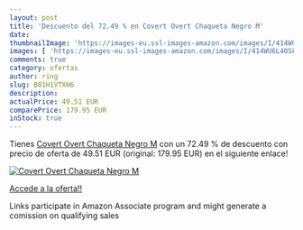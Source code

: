 ```yaml
---
layout: post
title: 'Descuento del 72.49 % en Covert Overt Chaqueta Negro M'
date: 
thumbnailImage: 'https://images-eu.ssl-images-amazon.com/images/I/414WU6L40SL._SL200_.jpg'
images: [ 'https://images-eu.ssl-images-amazon.com/images/I/414WU6L40SL._SL200_.jpg' ]
comments: true
category: ofertas
author: ring
slug: B01H1VTXH6
description:
actualPrice: 49.51 EUR
comparePrice: 179.95 EUR
inStock: true
---
```


Tienes [Covert Overt Chaqueta Negro M](https://www.amazon.es/dp/B01H1VTXH6/?tag=tolees-21) con un 72.49 % de descuento con precio de oferta de 49.51 EUR (original: 179.95 EUR) en el siguiente enlace!

[![Covert Overt Chaqueta Negro M](https://images-eu.ssl-images-amazon.com/images/I/414WU6L40SL._SL200_.jpg)](https://www.amazon.es/dp/B01H1VTXH6/?tag=tolees-21)

[Accede a la oferta!!](https://www.amazon.es/dp/B01H1VTXH6/?tag=tolees-21)

Links participate in Amazon Associate program and might generate a comission on qualifying sales


